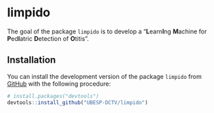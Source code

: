 
<!-- README.md is generated from README.Rmd. Please edit that file -->

# limpido

The goal of the package `limpido` is to develop a “**L**earn**I**ng
**M**achine for **P**ed**I**atric **D**etection of **O**titis”.

## Installation

You can install the development version of the package `limpido` from
[GitHub](https://github.com/) with the following procedure:

``` r
# install.packages("devtools")
devtools::install_github("UBESP-DCTV/limpido")
```

